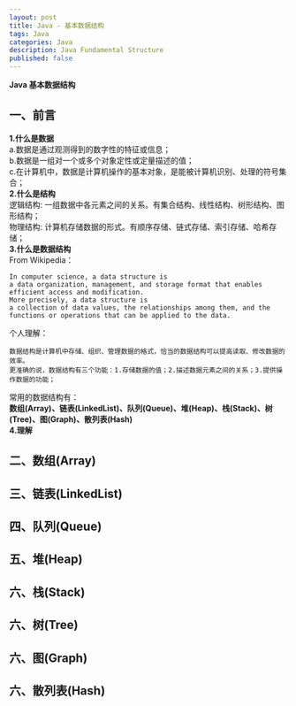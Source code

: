 ```yaml
---
layout: post
title: Java - 基本数据结构
tags: Java 
categories: Java
description: Java Fundamental Structure
published: false
---  
```

**Java 基本数据结构**

<!-- more -->
## 一、前言
**1.什么是数据**  
a.数据是通过观测得到的数字性的特征或信息；  
b.数据是一组对一个或多个对象定性或定量描述的值；  
c.在计算机中，数据是计算机操作的基本对象，是能被计算机识别、处理的符号集合；  
**2.什么是结构**  
逻辑结构: 一组数据中各元素之间的关系。有集合结构、线性结构、树形结构、图形结构；  
物理结构: 计算机存储数据的形式。有顺序存储、链式存储、索引存储、哈希存储；  
**3.什么是数据结构**  
From Wikipedia：
```text
In computer science, a data structure is 
a data organization, management, and storage format that enables efficient access and modification.
More precisely, a data structure is 
a collection of data values, the relationships among them, and the functions or operations that can be applied to the data.
```
个人理解：
```text
数据结构是计算机中存储、组织、管理数据的格式，恰当的数据结构可以提高读取、修改数据的效率。  
更准确的说，数据结构有三个功能：1.存储数据的值；2.描述数据元素之间的关系；3.提供操作数据的功能；
```
常用的数据结构有：  
**数组(Array)、链表(LinkedList)、队列(Queue)、堆(Heap)、栈(Stack)、树(Tree)、图(Graph)、散列表(Hash)**  
**4.理解**
## 二、数组(Array)
## 三、链表(LinkedList)
## 四、队列(Queue)
## 五、堆(Heap)
## 六、栈(Stack)
## 六、树(Tree)
## 六、图(Graph)
## 六、散列表(Hash)
